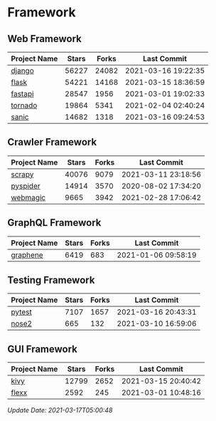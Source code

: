 # Framework

## Web Framework
| Project Name | Stars | Forks | Last Commit |
| ------------ | ----- | ----- | ----------- |
| [django](https://github.com/django/django) | 56227 | 24082 | 2021-03-16 19:22:35 |
| [flask](https://github.com/pallets/flask) | 54221 | 14168 | 2021-03-15 18:36:59 |
| [fastapi](https://github.com/tiangolo/fastapi) | 28547 | 1956 | 2021-03-01 19:02:33 |
| [tornado](https://github.com/tornadoweb/tornado) | 19864 | 5341 | 2021-02-04 02:40:24 |
| [sanic](https://github.com/sanic-org/sanic) | 14682 | 1318 | 2021-03-16 09:24:53 |

## Crawler Framework
| Project Name | Stars | Forks | Last Commit |
| ------------ | ----- | ----- | ----------- |
| [scrapy](https://github.com/scrapy/scrapy) | 40076 | 9079 | 2021-03-11 23:18:56 |
| [pyspider](https://github.com/binux/pyspider) | 14914 | 3570 | 2020-08-02 17:34:20 |
| [webmagic](https://github.com/code4craft/webmagic) | 9665 | 3942 | 2021-02-28 17:06:42 |

## GraphQL Framework
| Project Name | Stars | Forks | Last Commit |
| ------------ | ----- | ----- | ----------- |
| [graphene](https://github.com/graphql-python/graphene) | 6419 | 683 | 2021-01-06 09:58:19 |

## Testing Framework
| Project Name | Stars | Forks | Last Commit |
| ------------ | ----- | ----- | ----------- |
| [pytest](https://github.com/pytest-dev/pytest) | 7107 | 1657 | 2021-03-16 20:43:31 |
| [nose2](https://github.com/nose-devs/nose2) | 665 | 132 | 2021-03-10 16:59:06 |

## GUI Framework
| Project Name | Stars | Forks | Last Commit |
| ------------ | ----- | ----- | ----------- |
| [kivy](https://github.com/kivy/kivy) | 12799 | 2652 | 2021-03-15 20:40:42 |
| [flexx](https://github.com/flexxui/flexx) | 2592 | 245 | 2021-03-01 10:48:16 |

*Update Date: 2021-03-17T05:00:48*